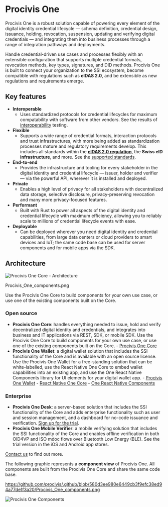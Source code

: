 # Procivis One

Procivis One is a robust solution capable of powering every element of the digital identity
credential lifecycle — schema definition, credential design, issuance, holding, revocation,
suspension, updating and verifying digital credentials — and integrating them into business
processes through a range of integration pathways and deployments.

Handle credential-driven use cases and processes flexibly with an extensible configuration
that supports multiple credential formats, revocation methods, key types, signatures, and
DID methods. Procivis One is built to connect your organization to the SSI ecosystem, become
compatible with regulations such as **eIDAS 2.0**, and be extensible as new regulations and
requirements emerge.

## Key features

- **Interoperable**
  - Uses standardized protocols for credential lifecycles for maximum compatability with
    software from other vendors. See the results of [interoperability][interop]
    testing.
- **Flexible**
  - Supports a wide range of credential formats, interaction protocols and trust infrastructures,
    with more being added as standardization processes mature and regulatory requirements develop.
    This includes all standards within the [**eIDAS 2.0 regulation**][eidas], the
    **Swiss eID infrastructure**, and more. See the [supported standards][suppstand].
- **End-to-end**
  - Provides the infrastructure and tooling for every stakeholder in the digital identity
    and credential lifecycle — issuer, holder and verifier — via the powerful API, wherever
    it is installed and deployed.
- **Private**
  - Enables a high level of privacy for all stakeholders with decentralized data storage,
    selective disclosure, privacy-preserving revocation and many more privacy-focused features.
- **Performant**
  - Built with Rust to power all aspects of the digital identity and credential lifecycle
    with maximum efficiency, allowing you to reliably scale to millions of credential lifecycle
    events with ease.
- **Deployable**
  - Can be deployed wherever you need digital identity and credential capabilities, from
    large data centers or cloud providers to smart devices and IoT; the same code base can
    be used for server components and for mobile apps via the SDK.

## Architecture

![Procivis One Core - Architecture](docs/assets/architecture_one_core.png)

Procivis_One_components.png

Use the Procivis One Core to build components for your own use case, or use one of the
existing components built on the Core.

### Open source

- **Procivis One Core**: handles everything needed to
    issue, hold and verify decentralized digital identity and credentials, and integrates into
    business and IT applications via REST, SDK, or mobile SDK. Use the Procivis One Core to build components
    for your own use case, or use one of the existing components built on the Core.
        - [Procivis One Core][core]
- **Procivis One Wallet**: a digital wallet solution that includes the SSI functionality
    of the Core and is available with an open source license. Use the Procivis One Wallet
    for a free-standing solution that can be white-labelled, use the React Native One Core
    to embed wallet capabilities into an existing app, and use the One React Native Components library
    for UI elements for your digital wallet app.
        - [Procivis One Wallet][wallet]
        - [React Native One Core][rncore]
        - [One React Native Components][comp]

### Enterprise

- **Procivis One Desk**: a server-based solution that includes the SSI functionality
    of the Core and adds enterprise functionality such as user and session management, and a
    dashboard for no-code issuance and verification. [Sign up for the trial][trial].
- **Procivis One Mobile Verifier**: a mobile verifying solution that includes the SSI
    functionality of the Core and enables offline verification in both OID4VP and ISO mdoc flows
    over Bluetooth Low Energy (BLE). See the trial version in the iOS and Android app stores.

[Contact us][contact] to find out more.

The following graphic represents a **component view** of Procivis One. All components
are built from the Procivis One Core and share the same code base.

https://github.com/procivis/.github/blob/580d3ee980e6449cb3f9efc38ed94a77de1f3a20/Procivis_One_components.png

![Procivis One Components](docs/assets/Procivis_One_components.png)

[comp]: https://github.com/procivis/one-react-native-components
[contact]: https://www.procivis.ch/en/contact
[core]: https://github.com/procivis/one-core
[eidas]: https://github.com/procivis/one-core?tab=readme-ov-file#eidas-20
[interop]: https://github.com/procivis/one-core?tab=readme-ov-file#interoperability-and-conformance
[rncore]: https://github.com/procivis/react-native-one-core
[suppstand]: https://github.com/procivis/one-core?tab=readme-ov-file#supported-standards
[trial]: https://docs.procivis.ch/trial/intro
[wallet]: https://github.com/procivis/one-wallet
